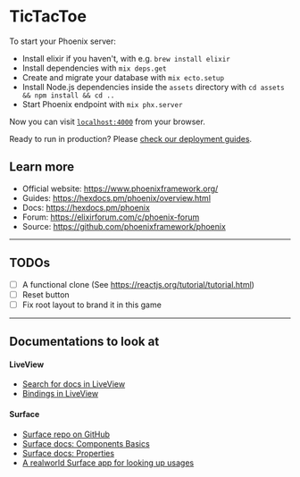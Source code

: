 # TicTacToe

To start your Phoenix server:

  * Install elixir if you haven't, with e.g. `brew install elixir`
  * Install dependencies with `mix deps.get`
  * Create and migrate your database with `mix ecto.setup`
  * Install Node.js dependencies inside the `assets` directory with `cd assets && npm install && cd ..`
  * Start Phoenix endpoint with `mix phx.server`

Now you can visit [`localhost:4000`](http://localhost:4000) from your browser.

Ready to run in production? Please [check our deployment guides](https://hexdocs.pm/phoenix/deployment.html).

## Learn more

  * Official website: https://www.phoenixframework.org/
  * Guides: https://hexdocs.pm/phoenix/overview.html
  * Docs: https://hexdocs.pm/phoenix
  * Forum: https://elixirforum.com/c/phoenix-forum
  * Source: https://github.com/phoenixframework/phoenix

---

## TODOs

- [ ] A functional clone (See https://reactjs.org/tutorial/tutorial.html)
- [ ] Reset button
- [ ] Fix root layout to brand it in this game

---

## Documentations to look at

#### LiveView

- [Search for docs in LiveView](https://hexdocs.pm/phoenix_live_view/search.html?q=foo)
- [Bindings in LiveView](https://hexdocs.pm/phoenix_live_view/bindings.html)

#### Surface

- [Surface repo on GitHub](https://github.com/msaraiva/surface)
- [Surface docs: Components Basics](http://surface-demo.msaraiva.io/components_basics)
- [Surface docs: Properties](http://surface-demo.msaraiva.io/properties)
- [A realworld Surface app for looking up usages](https://github.com/razuf/elixir-phoenix-surface-realworld)
